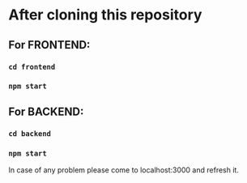 # After cloning this repository
## For FRONTEND:
### `cd frontend`
### `npm start`


## For BACKEND:
### `cd backend`
### `npm start`

In case of any problem please come to localhost:3000 and refresh it.

